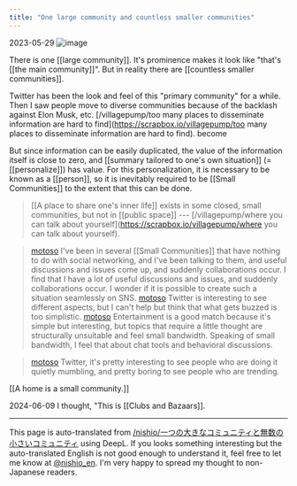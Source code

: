 ```yaml
---
title: "One large community and countless smaller communities"
---
```


2023-05-29
![image](https://gyazo.com/a22d1b6fcd2714baf2781e9918f779de/thumb/1000)

There is one [[large community]].
It's prominence makes it look like "that's [[the main community]]".
But in reality there are [[countless smaller communities]].

Twitter has been the look and feel of this "primary community" for a while.
Then I saw people move to diverse communities because of the backlash against Elon Musk, etc.
[/villagepump/too many places to disseminate information are hard to find](https://scrapbox.io/villagepump/too many places to disseminate information are hard to find).
become

But since information can be easily duplicated, the value of the information itself is close to zero, and [[summary tailored to one's own situation]] (= [[personalize]]) has value. For this personalization, it is necessary to be known as a [[person]], so it is inevitably required to be [[Small Communities]] to the extent that this can be done.



> [[A place to share one's inner life]] exists in some closed, small communities, but not in [[public space]] --- [/villagepump/where you can talk about yourself](https://scrapbox.io/villagepump/where you can talk about yourself).



> [motoso](https://twitter.com/motoso/status/1663955087960727553) I've been in several [[Small Communities]] that have nothing to do with social networking, and I've been talking to them, and useful discussions and issues come up, and suddenly collaborations occur. I find that I have a lot of useful discussions and issues, and suddenly collaborations occur. I wonder if it is possible to create such a situation seamlessly on SNS.
> [motoso](https://twitter.com/motoso/status/1663955299563347968) Twitter is interesting to see different aspects, but I can't help but think that what gets buzzed is too simplistic.
> [motoso](https://twitter.com/motoso/status/1663955560470044672) Entertainment is a good match because it's simple but interesting, but topics that require a little thought are structurally unsuitable and feel small bandwidth. Speaking of small bandwidth, I feel that about chat tools and behavioral discussions.

> [motoso](https://twitter.com/motoso/status/1663958448470654977) Twitter, it's pretty interesting to see people who are doing it quietly mumbling, and pretty boring to see people who are trending.


[[A home is a small community.]]

2024-06-09
I thought, "This is [[Clubs and Bazaars]].

---
This page is auto-translated from [/nishio/一つの大きなコミュニティと無数の小さいコミュニティ](https://scrapbox.io/nishio/一つの大きなコミュニティと無数の小さいコミュニティ) using DeepL. If you looks something interesting but the auto-translated English is not good enough to understand it, feel free to let me know at [@nishio_en](https://twitter.com/nishio_en). I'm very happy to spread my thought to non-Japanese readers.
